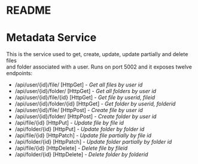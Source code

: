 # README
# Metadata Service
This is the service used to get, create, update, update partially and delete files  
and folder associated with a user. Runs on port 5002 and it exposes twelve endpoints:  
* /api/user/{id}/file/ [HttpGet] - _Get all files by user id_ 
* /api/user/{id}/folder/ [HttpGet] - _Get all folders by user id_ 
* /api/user/{id}/file/{id} [HttpGet] - _Get file by userid, fileid_
* /api/user/{id}/folder/{id} [HttpGet] - _Get folder by userid, folderid_  
* /api/user/{id}/file/ [HttpPost] - _Create file by user id_  
* /api/user/{id}/folder/ [HttpPost] - _Create folder by user id_
* /api/file/{id} [HttpPut] - _Update file by file id_
* /api/folder/{id} [HttpPut] - _Update folder by folder id_ 
* /api/file/{id} [HttpPatch] - _Update file partially by file id_
* /api/folder/{id} [HttpPatch] - _Update folder partially by folder id_
* /api/file/{id} [HttpDelete] - _Delete file by fileid_
* /api/folder/{id} [HttpDelete] - _Delete folder by folderid_ 